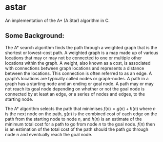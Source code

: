 # astar
An implementation of the A* (A Star) algorithm in C.

## Some Background:
The A* search algorithm finds the path through a weighted graph that is the shortest or lowest-cost path. A weighted graph is a map made up of various locations that may or may not be connected to one or multiple other locations within the graph. A weight, also known as a cost, is associated with connections between graph locations and represents a distance between the locations. This connection is often referred to as an edge. A graph’s locations are typically called nodes or graph-nodes. A path in a graph has a starting node and an ending or goal node. A path may or may not reach its goal node depending on whether or not the goal node is connected by at least an edge, or a series of nodes and edges, to the starting node. 

The A* algorithm selects the path that minimises $f(n) = g(n) + h(n)$ where $n$ is the next node on the path, $g(n)$ is the combined cost of each edge on the path from the starting node to node $n$, and $h(n)$ is an estimate of the minimum total cost for a path to go from node $n$ to the goal node. $f(n)$ then is an estimation of the total cost of the path should the path go through node $n$ and eventually reach the goal node.
